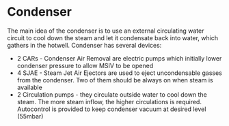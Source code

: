 # Condenser

The main idea of the condenser is to use an external circulating water circuit to cool down the steam and let it condensate back into water, which gathers in the hotwell. Condenser has several devices:

- 2 CARs - Condenser Air Removal are electric pumps which initially lower condenser pressure to allow MSIV to be opened
- 4 SJAE - Steam Jet Air Ejectors are used to eject uncondensable gasses from the condenser. Two of them should be always on when steam is available
- 2 Circulation pumps - they circulate outside water to cool down the steam. The more steam inflow, the higher circulations is required. Autocontrol is provided to keep condenser vacuum at desired level (55mbar)
